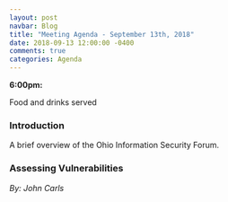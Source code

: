 ```yaml
---
layout: post
navbar: Blog
title: "Meeting Agenda - September 13th, 2018"
date: 2018-09-13 12:00:00 -0400
comments: true
categories: Agenda
---
```


**6:00pm:**

Food and drinks served

### Introduction

A brief overview of the Ohio Information Security Forum.

### **Assessing Vulnerabilities**
_By: John Carls_

